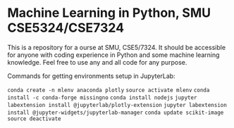 # Machine Learning in Python, SMU CSE5324/CSE7324
This is a repository for a ourse at SMU, CSE5/7324. It should be accessible for anyone with coding experience in Python and some machine learning knowledge. Feel free to use any and all code for any purpose. 

Commands for getting environments setup in JupyterLab:

`conda create -n mlenv anaconda plotly`
`source activate mlenv`
`conda install -c conda-forge missingno`
`conda install nodejs`
`jupyter labextension install @jupyterlab/plotly-extension`
`jupyter labextension install @jupyter-widgets/jupyterlab-manager`
`conda update scikit-image`
`source deactivate` 